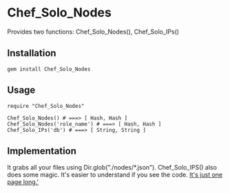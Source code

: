 
Chef\_Solo\_Nodes
===============

Provides two functions: Chef\_Solo\_Nodes(), Chef\_Solo\_IPs()


Installation
-----------

    gem install Chef_Solo_Nodes

Usage
-----

    require "Chef_Solo_Nodes"

    Chef_Solo_Nodes() # ===> [ Hash, Hash ]
    Chef_Solo_Nodes('role_name') # ===> [ Hash, Hash ]
    Chef_Solo_IPs('db') # ===> [ String, String ]

Implementation
--------------

  It grabs all your files using Dir.glob("./nodes/\*.json").
Chef\_Solo\_IPS() also does some magic. It's easier to
understand if you see the code. 
[It's just one page long.'](https://github.com/da99/Chef_Solo_Nodes/blob/master/lib/Chef_Solo_Nodes.rb)

